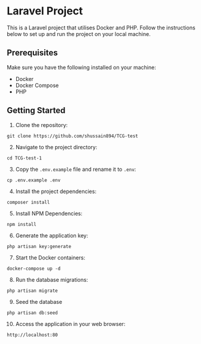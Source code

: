 # Laravel Project

This is a Laravel project that utilises Docker and PHP. Follow the instructions below to set up and run the project on your local machine.

## Prerequisites

Make sure you have the following installed on your machine:

- Docker
- Docker Compose
- PHP

## Getting Started

1. Clone the repository:

```
git clone https://github.com/shussain894/TCG-test
```

2. Navigate to the project directory:

```
cd TCG-test-1
```

3. Copy the `.env.example` file and rename it to `.env`:
```
cp .env.example .env
```

4. Install the project dependencies:
```
composer install
```

5. Install NPM Dependencies:
```
npm install
```

6. Generate the application key:
```
php artisan key:generate
```

7. Start the Docker containers:
```
docker-compose up -d
```

8. Run the database migrations:
```
php artisan migrate
```

9. Seed the database
```
php artisan db:seed
```

10. Access the application in your web browser:
```
http://localhost:80
```
